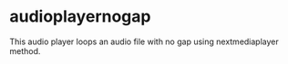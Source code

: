 # audioplayernogap

This audio player loops an audio file with no gap using nextmediaplayer method.
